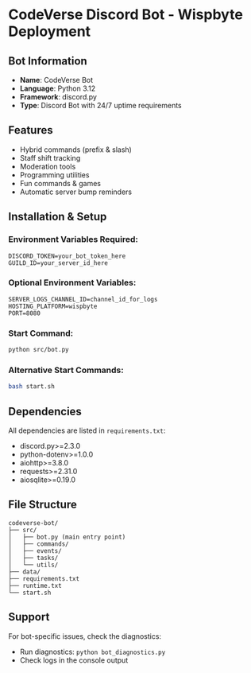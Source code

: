 # CodeVerse Discord Bot - Wispbyte Deployment

## Bot Information
- **Name**: CodeVerse Bot
- **Language**: Python 3.12
- **Framework**: discord.py
- **Type**: Discord Bot with 24/7 uptime requirements

## Features
- Hybrid commands (prefix & slash)
- Staff shift tracking
- Moderation tools
- Programming utilities
- Fun commands & games
- Automatic server bump reminders

## Installation & Setup

### Environment Variables Required:
```
DISCORD_TOKEN=your_bot_token_here
GUILD_ID=your_server_id_here
```

### Optional Environment Variables:
```
SERVER_LOGS_CHANNEL_ID=channel_id_for_logs
HOSTING_PLATFORM=wispbyte
PORT=8080
```

### Start Command:
```bash
python src/bot.py
```

### Alternative Start Commands:
```bash
bash start.sh
```

## Dependencies
All dependencies are listed in `requirements.txt`:
- discord.py>=2.3.0
- python-dotenv>=1.0.0
- aiohttp>=3.8.0
- requests>=2.31.0
- aiosqlite>=0.19.0

## File Structure
```
codeverse-bot/
├── src/
│   ├── bot.py (main entry point)
│   ├── commands/
│   ├── events/
│   ├── tasks/
│   └── utils/
├── data/
├── requirements.txt
├── runtime.txt
└── start.sh
```

## Support
For bot-specific issues, check the diagnostics:
- Run diagnostics: `python bot_diagnostics.py`
- Check logs in the console output
